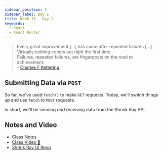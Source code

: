 ```yaml
---
sidebar_position: 1
sidebar_label: Day 1
title: Week 13 - Day 1
keywords:
  - React
  - React Router
---
```


 <!-- markdownlint-disable no-trailing-punctuation no-inline-html -->

> Every great improvement [...] has come after repeated failures [...] Virtually nothing comes out right the first time.
> <br/> Failures, repeated failures, are fingerposts on the road to achievement.
> <br/>- [Charles F Kettering](https://en.wikipedia.org/wiki/Charles_F._Kettering)

## Submitting Data via `POST`

So far, we've used `fetch()` to make `GET` requests.  Today, we'll switch things up and use `fetch` to `POST` requests.

In short, we'll be sending _and_ receiving data from the Shrink Ray API.

## Notes and Video

- [Class Notes](https://docs.google.com/document/d/19uSZrJsq-9vBaebL7704rFjZc0fY9EbWsZz6KuK1K8U/view?usp=sharing)
- [Class Video :movie_camera:](https://drive.google.com/file/d/1qPbPsOp7drU6SzwqUe4SdWUxV9ngLNzt/view?usp=drive_link)
- [Shrink Ray UI Repo](https://github.com/seanrreid/shrinkray_ui)
